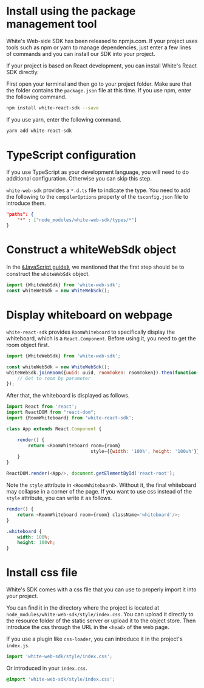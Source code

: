 # Install using the package management tool

White's Web-side SDK has been released to npmjs.com. If your project uses tools such as npm or yarn to manage dependencies, just enter a few lines of commands and you can install our SDK into your project.

If your project is based on React development, you can install White's React SDK directly.

First open your terminal and then go to your project folder. Make sure that the folder contains the `package.json` file at this time. If you use npm, enter the following command.

```bash
npm install white-react-sdk --save
```

If you use yarn, enter the following command.

```bash
yarn add white-react-sdk
```

# TypeScript configuration

If you use TypeScript as your development language, you will need to do additional configuration. Otherwise you can skip this step.

`white-web-sdk` provides a `*.d.ts` file to indicate the type. You need to add the following to the `compilerOptions` property of the `tsconfig.json` file to introduce them.

```json
"paths": {
    "*" : ["node_modules/white-web-sdk/types/*"]
}
```

# Construct a whiteWebSdk object

In the [《JavaScript guide》](js_detail_api.md), we mentioned that the first step should be to construct the `whiteWebSdk` object.

```javascript
import {WhiteWebSdk} from 'white-web-sdk';
const whiteWebSdk = new WhiteWebSdk();
```

# Display whiteboard on webpage

`white-react-sdk` provides `RoomWhiteboard` to specifically display the whiteboard, which is a `React.Component`. Before using it, you need to get the room object first.

```javascript
import {WhiteWebSdk} from 'white-web-sdk';

const whiteWebSdk = new WhiteWebSdk();
whiteWebSdk.joinRoom({uuid: uuid, roomToken: roomToken}).then(function(room) {
    // Get to room by parameter
});
```

After that, the whiteboard is displayed as follows.

```javascript
import React from 'react';
import ReactDOM from "react-dom";
import {RoomWhiteboard} from 'white-react-sdk';

class App extends React.Component {

    render() {
        return <RoomWhiteboard room={room}
                               style={{width: '100%', height: '100vh'}}/>;
    }
}

ReactDOM.render(<App/>, document.getElementById('react-root');
```

Note the `style` attribute in `<RoomWhiteboard>`. Without it, the final whiteboard may collapse in a corner of the page. If you want to use css instead of the `style` attribute, you can write it as follows.

```javascript
render() {
    return <RoomWhiteboard room={room} className='whiteboard'/>;
}
```

```css
.whiteboard {
    width: 100%;
    height: 100vh;
}
```

# Install css file

White's SDK comes with a css file that you can use to properly import it into your project.

You can find it in the directory where the project is located at `node_modules/white-web-sdk/style/index.css`. You can upload it directly to the resource folder of the static server or upload it to the object store. Then introduce the css through the URL in the `<head>` of the web page.

If you use a plugin like `css-loader`, you can introduce it in the project's `index.js`.

```javascript
import 'white-web-sdk/style/index.css';
```

Or introduced in your `index.css`.

```css
@import 'white-web-sdk/style/index.css';
```
